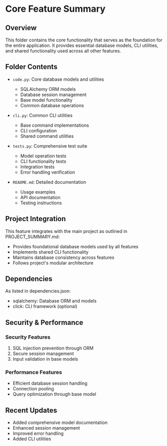# Core Feature Summary

## Overview
This folder contains the core functionality that serves as the foundation for the entire application. It provides essential database models, CLI utilities, and shared functionality used across all other features.

## Folder Contents

- `code.py`: Core database models and utilities
  - SQLAlchemy ORM models
  - Database session management
  - Base model functionality
  - Common database operations

- `cli.py`: Common CLI utilities
  - Base command implementations
  - CLI configuration
  - Shared command utilities

- `tests.py`: Comprehensive test suite
  - Model operation tests
  - CLI functionality tests
  - Integration tests
  - Error handling verification

- `README.md`: Detailed documentation
  - Usage examples
  - API documentation
  - Testing instructions

## Project Integration

This feature integrates with the main project as outlined in PROJECT_SUMMARY.md:

- Provides foundational database models used by all features
- Implements shared CLI functionality
- Maintains database consistency across features
- Follows project's modular architecture

## Dependencies

As listed in dependencies.json:
- sqlalchemy: Database ORM and models
- click: CLI framework (optional)

## Security & Performance

### Security Features
1. SQL injection prevention through ORM
2. Secure session management
3. Input validation in base models

### Performance Features
- Efficient database session handling
- Connection pooling
- Query optimization through base model

## Recent Updates
- Added comprehensive model documentation
- Enhanced session management
- Improved error handling
- Added CLI utilities
